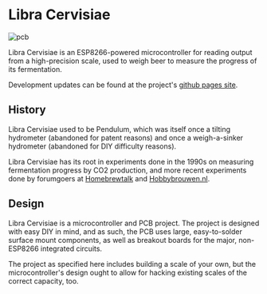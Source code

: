 # Libra Cervisiae
![pcb](https://i.imgur.com/oAtZoIj.jpg)

Libra Cervisiae is an ESP8266-powered microcontroller for reading output from a high-precision scale, used to weigh beer to measure the progress of its fermentation.

Development updates can be found at the project's [github pages site](https://jslater89.github.io/libra-cervisiae).

## History
Libra Cervisiae used to be Pendulum, which was itself once a tilting hydrometer (abandoned for patent reasons) and once a weigh-a-sinker hydrometer (abandoned for DIY difficulty reasons).

Libra Cervisiae has its root in experiments done in the 1990s on measuring fermentation progress by CO2 production, and more recent experiments done by forumgoers at [Homebrewtalk](https://www.homebrewtalk.com/forum/threads/estimating-alcohol-by-total-weight-during-fermentation.265716/#post-6913352) and [Hobbybrouwen.nl](https://www.hobbybrouwen.nl/forum/index.php/topic,35958.0.html).

## Design
Libra Cervisiae is a microcontroller and PCB project. The project is designed with easy DIY in mind, and as such, the PCB uses large, easy-to-solder surface mount components, as well as breakout boards for the major, non-ESP8266 integrated circuits.

The project as specified here includes building a scale of your own, but the microcontroller's design ought to allow for hacking existing scales of the correct capacity, too.
